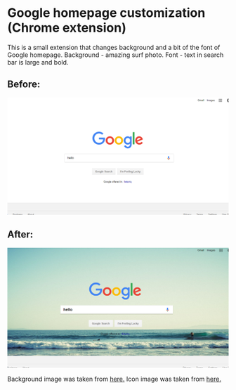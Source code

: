 # Google homepage customization (Chrome extension)

This is a small extension that changes background and a bit of the font of Google homepage.
Background - amazing surf photo.
Font - text in search bar is large and bold.

## Before:
![before](images/before.png)

## After:
![after](images/after.png)

Background image was taken from [here.](https://www.pexels.com/photo/sea-beach-waves-surfing-4899/)
Icon image was taken from [here.](https://www.iconfinder.com/icons/104454/google_icon#size=48)
